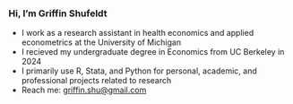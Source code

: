 <h3> Hi, I’m Griffin Shufeldt </h3>

- I work as a research assistant in health economics and applied econometrics at the University of Michigan
- I recieved my undergraduate degree in Economics from UC Berkeley in 2024
- I primarily use R, Stata, and Python for personal, academic, and professional projects related to research 
- Reach me: griffin.shu@gmail.com
